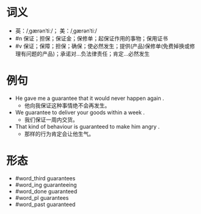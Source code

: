 # 词义
- 英：/ˌɡærənˈtiː/； 美：/ˌɡærənˈtiː/
- #n 保证；担保；保证金；保修单；起保证作用的事物；保用证书
- #v 保证；保障；担保；确保；使必然发生；提供(产品)保修单(免费掉换或修理有问题的产品)；承诺对…负法律责任；肯定…必然发生
# 例句
- He gave me a guarantee that it would never happen again .
	- 他向我保证这种事情绝不会再发生。
- We guarantee to deliver your goods within a week .
	- 我们保证一周内交货。
- That kind of behaviour is guaranteed to make him angry .
	- 那样的行为肯定会让他生气。
# 形态
- #word_third guarantees
- #word_ing guaranteeing
- #word_done guaranteed
- #word_pl guarantees
- #word_past guaranteed
